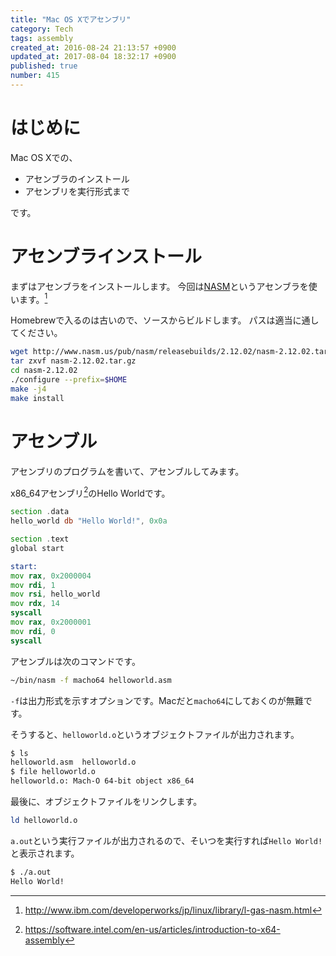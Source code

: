 ```yaml
---
title: "Mac OS Xでアセンブリ"
category: Tech
tags: assembly
created_at: 2016-08-24 21:13:57 +0900
updated_at: 2017-08-04 18:32:17 +0900
published: true
number: 415
---
```


# はじめに
Mac OS Xでの、

- アセンブラのインストール
- アセンブリを実行形式まで

です。

# アセンブラインストール
まずはアセンブラをインストールします。
今回は[NASM](http://www.nasm.us/)というアセンブラを使います。[^1]

Homebrewで入るのは古いので、ソースからビルドします。
パスは適当に通してください。

```bash
wget http://www.nasm.us/pub/nasm/releasebuilds/2.12.02/nasm-2.12.02.tar.gz
tar zxvf nasm-2.12.02.tar.gz
cd nasm-2.12.02
./configure --prefix=$HOME
make -j4
make install
```

[^1]: http://www.ibm.com/developerworks/jp/linux/library/l-gas-nasm.html

# アセンブル
アセンブリのプログラムを書いて、アセンブルしてみます。

x86_64アセンブリ[^2]のHello Worldです。

[^2]: https://software.intel.com/en-us/articles/introduction-to-x64-assembly

```helloworld.asm
section .data
hello_world db "Hello World!", 0x0a

section .text
global start

start:
mov rax, 0x2000004
mov rdi, 1
mov rsi, hello_world
mov rdx, 14
syscall
mov rax, 0x2000001
mov rdi, 0
syscall
```

アセンブルは次のコマンドです。

```bash
~/bin/nasm -f macho64 helloworld.asm
```

`-f`は出力形式を示すオプションです。Macだと`macho64`にしておくのが無難です。

そうすると、`helloworld.o`というオブジェクトファイルが出力されます。

```bash
$ ls
helloworld.asm  helloworld.o
$ file helloworld.o
helloworld.o: Mach-O 64-bit object x86_64
```

最後に、オブジェクトファイルをリンクします。

```bash
ld helloworld.o
```

`a.out`という実行ファイルが出力されるので、そいつを実行すれば`Hello World!`と表示されます。

```bash
$ ./a.out
Hello World!
```

